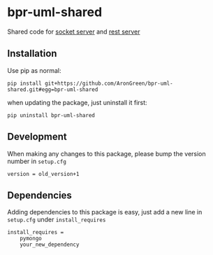 # bpr-uml-shared

Shared code for [socket server](https://github.com/AronGreen/bpr-uml-socket-server) and [rest server](https://github.com/AronGreen/bpr-uml-rest-server)

## Installation

Use pip as normal:

`pip install git+https://github.com/AronGreen/bpr-uml-shared.git#egg=bpr-uml-shared`

when updating the package, just uninstall it first:

`pip uninstall bpr-uml-shared`

## Development

When making any changes to this package, please bump the version number in `setup.cfg`

```
version = old_version+1
```

## Dependencies

Adding dependencies to this package is easy, just add a new line in `setup.cfg` under `install_requires`

```
install_requires =
    pymongo
    your_new_dependency
```

